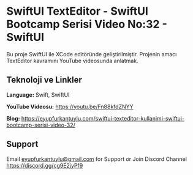 
# SwiftUI TextEditor - SwiftUI Bootcamp Serisi Video No:32 - SwiftUI

Bu proje SwiftUI ile XCode editöründe geliştirilmiştir. Projenin amacı TextEditor kavramını YouTube videosunda anlatmak.







## Teknoloji ve Linkler

**Language:** Swift, SwiftUI

**YouTube Videosu:** https://youtu.be/Fn88kfdZNYY

**Blog:** https://eyupfurkantuylu.com/swiftui-texteditor-kullanimi-swiftui-bootcamp-serisi-video-32/



  
## Support

Email eyupfurkantuylu@gmail.com for Support or Join Discord Channel https://discord.gg/cg9E2jyPf9

  

